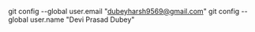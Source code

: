 git config --global user.email "dubeyharsh9569@gmail.com"
git config --global user.name "Devi Prasad Dubey"
